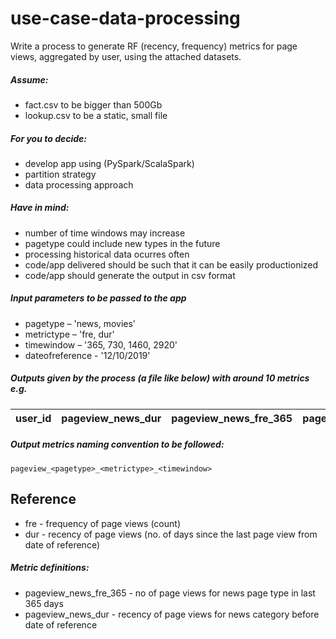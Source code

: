 # use-case-data-processing

Write a process to generate RF (recency, frequency) metrics for page views, aggregated by user, using the attached datasets.

##### Assume:

- fact.csv to be bigger than 500Gb
- lookup.csv to be a static, small file

##### For you to decide:

- develop app using (PySpark/ScalaSpark)
- partition strategy
- data processing approach

##### Have in mind:

- number of time windows may increase
- pagetype could include new types in the future
- processing historical data ocurres often
- code/app delivered should be such that it can be easily productionized
- code/app should generate the output in csv format

##### Input parameters to be passed to the app

- pagetype – 'news, movies'
- metrictype – 'fre, dur'
- timewindow – '365, 730, 1460, 2920'
- dateofreference - '12/10/2019'

##### Outputs given by the process (a file like below) with around 10 metrics e.g.

| user_id | pageview_news_dur | pageview_news_fre_365 | pageview_news_fre_730 | ...|
| ------- | ----------------- | --------------------- | --------------------- | -- |

##### Output metrics naming convention to be followed:

`pageview_<pagetype>_<metrictype>_<timewindow>`


## Reference

- fre - frequency of page views (count)
- dur - recency of page views (no. of days since the last page view from date of reference)

##### Metric definitions:

- pageview_news_fre_365 - no of page views for news page type in last 365 days
- pageview_news_dur - recency of page views for news category before date of reference
